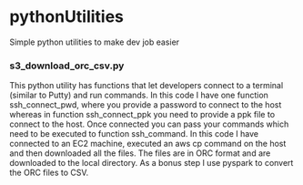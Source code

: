 # pythonUtilities
Simple python utilities to make dev job easier

### s3_download_orc_csv.py
This python utility has functions that let developers connect to a terminal (similar to Putty) and run commands. 
In this code I have one function ssh_connect_pwd, where you provide a password to connect to the host whereas in function ssh_connect_ppk
you need to provide a ppk file to connect to the host. Once connected you can pass your commands which need to be executed to function 
ssh_command. In this code I have connected to an EC2 machine, executed an aws cp command on the host and then downloaded all the files.
The files are in ORC format and are downloaded to the local directory. As a bonus step I use pyspark to convert the ORC files to CSV.
